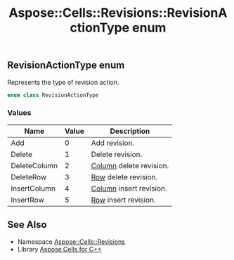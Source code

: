 ﻿---
title: Aspose::Cells::Revisions::RevisionActionType enum
linktitle: RevisionActionType
second_title: Aspose.Cells for C++ API Reference
description: 'Aspose::Cells::Revisions::RevisionActionType enum. Represents the type of revision action in C++.'
type: docs
weight: 1900
url: /cpp/aspose.cells.revisions/revisionactiontype/
---
## RevisionActionType enum


Represents the type of revision action.

```cpp
enum class RevisionActionType
```

### Values

| Name | Value | Description |
| --- | --- | --- |
| Add | 0 | Add revision. |
| Delete | 1 | Delete revision. |
| DeleteColumn | 2 | [Column](../../aspose.cells/column/) delete revision. |
| DeleteRow | 3 | [Row](../../aspose.cells/row/) delete revision. |
| InsertColumn | 4 | [Column](../../aspose.cells/column/) insert revision. |
| InsertRow | 5 | [Row](../../aspose.cells/row/) insert revision. |

## See Also

* Namespace [Aspose::Cells::Revisions](../)
* Library [Aspose.Cells for C++](../../)
